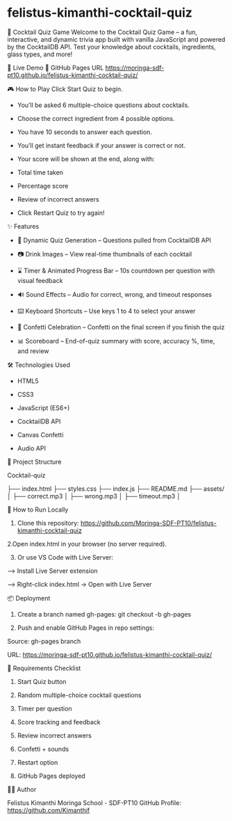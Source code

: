 # felistus-kimanthi-cocktail-quiz

🧠 Cocktail Quiz Game
Welcome to the Cocktail Quiz Game – a fun, interactive, and dynamic trivia app built with vanilla JavaScript and powered by the CocktailDB API. Test your knowledge about cocktails, ingredients, glass types, and more!

🚀 Live Demo
🔗 GitHub Pages URL
https://moringa-sdf-pt10.github.io/felistus-kimanthi-cocktail-quiz/

🎮 How to Play
Click Start Quiz to begin.

- You’ll be asked 6 multiple-choice questions about cocktails.

- Choose the correct ingredient from 4 possible options.

- You have 10 seconds to answer each question.

- You’ll get instant feedback if your answer is correct or not.

- Your score will be shown at the end, along with:

- Total time taken

- Percentage score

- Review of incorrect answers

- Click Restart Quiz to try again!

✨ Features

- 🧠 Dynamic Quiz Generation – Questions pulled from CocktailDB API

- 📷 Drink Images – View real-time thumbnails of each cocktail

- ⌛ Timer & Animated Progress Bar – 10s countdown per question with visual feedback

- 🔊 Sound Effects – Audio for correct, wrong, and timeout responses

- ⌨️ Keyboard Shortcuts – Use keys 1 to 4 to select your answer

- 🎉 Confetti Celebration – Confetti on the final screen if you finish the quiz

- 📊 Scoreboard – End-of-quiz summary with score, accuracy %, time, and review

🛠️ Technologies Used

- HTML5

- CSS3

- JavaScript (ES6+)

- CocktailDB API

- Canvas Confetti

- Audio API

📁 Project Structure

Cocktail-quiz

├── index.html
├── styles.css
├── index.js
├── README.md
├── assets/
│ ├── correct.mp3
│ ├── wrong.mp3
│ ├── timeout.mp3
│

🧪 How to Run Locally

1. Clone this repository:
   https://github.com/Moringa-SDF-PT10/felistus-kimanthi-cocktail-quiz

2.Open index.html in your browser (no server required).

3. Or use VS Code with Live Server:

--> Install Live Server extension

--> Right-click index.html → Open with Live Server

📦 Deployment

1. Create a branch named gh-pages:
   git checkout -b gh-pages

2. Push and enable GitHub Pages in repo settings:

Source: gh-pages branch

URL: https://moringa-sdf-pt10.github.io/felistus-kimanthi-cocktail-quiz/

📘 Requirements Checklist

1. Start Quiz button

2. Random multiple-choice cocktail questions

3. Timer per question

4. Score tracking and feedback

5. Review incorrect answers

6. Confetti + sounds

7. Restart option

8. GitHub Pages deployed

🧑‍💻 Author

Felistus Kimanthi
Moringa School - SDF-PT10
GitHub Profile: https://github.com/Kimanthif

